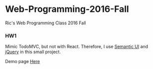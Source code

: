 # Web-Programming-2016-Fall
Ric's Web Programming Class 2016 Fall

### HW1
Mimic TodoMVC, but not with React. Therefore, I use [Semantic UI](semantic-ui.com) and [jQuery](jquery.com) in this small project.

Demo page [Here](https://patrickchen83.github.io/Web-Programming-2016-Fall/hw1/)
